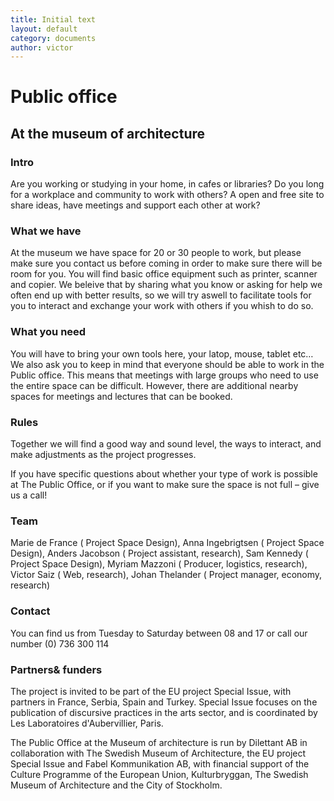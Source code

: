 ```yaml
---
title: Initial text  
layout: default  
category: documents  
author: victor  
---
```


# Public office
## At the museum of architecture

### Intro
Are you working or studying in your home, in cafes or libraries? Do you long for a workplace and community to work with others? A open and free site to share ideas, have meetings and support each other at work?

### What we have
At the museum we have space for 20 or 30 people to work, but please make sure you contact us before coming in order to make sure there will be room for you.
You will find basic office equipment such as printer, scanner and copier. We beleive that by sharing what you know or asking for help we often end up with better results, so we will try aswell to facilitate tools for you to interact and exchange your work with others if you whish to do so.

### What you need
You will have to bring your own tools here, your latop, mouse, tablet etc…
We also ask you to keep in mind that everyone should be able to work in the Public office.  This means that  meetings with large groups who need to use the entire space can be difficult. However, there are additional nearby spaces for  meetings and lectures that can be booked.

### Rules
Together we will find a good way and sound level, the ways to interact, and make adjustments as the project progresses.

If you have specific questions about whether your type of work is  possible at The Public Office, or if you want to make sure the space is not full – give us a call!

### Team
Marie de France ( Project Space Design), Anna Ingebrigtsen ( Project Space Design), Anders Jacobson ( Project assistant, research), Sam Kennedy ( Project Space Design), Myriam Mazzoni ( Producer, logistics, research), Victor Saiz ( Web, research), Johan Thelander ( Project manager, economy, research)

### Contact
You can find us from Tuesday to Saturday between 08 and 17 or call our number (0) 736 300 114

### Partners& funders
The project is invited to be part of the EU project Special Issue, with partners in France, Serbia, Spain and Turkey. Special Issue focuses on the publication of discursive practices in the arts sector, and is coordinated by Les Laboratoires d'Aubervillier, Paris.

The Public Office at the Museum of architecture is run by Dilettant AB in collaboration with The Swedish Museum of Architecture, the EU project Special Issue and Fabel Kommunikation AB, with financial support of the Culture Programme of the European Union, Kulturbryggan, The Swedish Museum of Architecture and the City of Stockholm.

